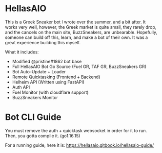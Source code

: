 # HellasAIO

This is a Greek Sneaker bot I wrote over the summer, and a bit after. It works very well, however, the Greek market is quite small, they rarely drop, and the cancels on the main site, BuzzSneakers, are unbearable. Hopefully, someone can build off this, learn, and make a bot of their own. It was a great experience building this myself.

What it includes:
- Modified @pristine#1862 bot base
- Full HellasAIO Bot Go Source (Fuel GR, TAF GR, BuzzSneakers GR)
- Bot Auto-Update + Loader
- Remote Quicktasking (Frontend + Backend)
- Helheim API (Written using FastAPI)
- Auth API
- Fuel Monitor (with cloudflare support)
- BuzzSneakers Monitor

# Bot CLI Guide

You must remove the auth + quicktask websocket in order for it to run. Then, you gotta compile it. (go1.16.15)

For a running guide, here it is: https://hellasaio.gitbook.io/hellasaio-guide/

